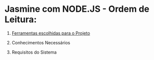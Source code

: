# Jasmine com NODE.JS - Ordem de Leitura:

1. [Ferramentas escolhidas para o Projeto](/andresilveiraleite/jasmine_nodejs/blob/master/Ferramentas_escolhidas_para_o_Projeto.md)

2. Conhecimentos Necessários

3. Requisitos do Sistema

